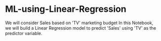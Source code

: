 # ML-using-Linear-Regression
We will consider Sales based on 'TV' marketing budget
In this Notebook, we will build a Linear Regression model to predict 'Sales' using 'TV' as the predictor variable.
